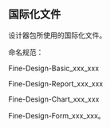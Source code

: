## 国际化文件

设计器包所使用的国际化文件。

命名规范：

Fine-Design-Basic\_xxx\_xxx

Fine-Design-Report\_xxx\_xxx

Fine-Design-Chart\_xxx\_xxx

Fine-Design-Form\_xxx\_xxx。
